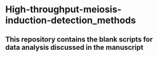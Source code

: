 # High-throughput-meiosis-induction-detection_methods
## This repository contains the blank scripts for data analysis discussed in the manuscript
